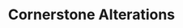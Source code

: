 ---
title: "Cornerstone Alterations"
url: /daytona-beach/cornerstone-alterations/
shop: Schneiderei
---